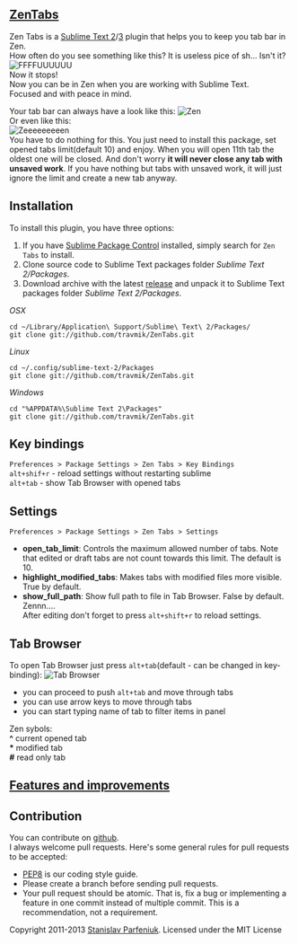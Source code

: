 ## [ZenTabs](https://github.com/travmik/ZenTabs)
Zen Tabs is a [Sublime Text 2](http://www.sublimetext.com/2)/[3](http://www.sublimetext.com/3) plugin that helps you to keep you tab bar in Zen.  
How often do you see something like this? It is useless pice of sh... Isn't it?
![FFFFUUUUUU](https://dl.dropboxusercontent.com/u/22258694/ZenTabs/ZenTabs-FFUUU.jpg)  
Now it stops!  
Now you can be in Zen when you are working with Sublime Text.  
Focused and with peace in mind.

Your tab bar can always have a look like this:
![Zen](https://dl.dropboxusercontent.com/u/22258694/ZenTabs/ZenTabs-10.jpg)  
Or even like this:  
![Zeeeeeeeeen](https://dl.dropboxusercontent.com/u/22258694/ZenTabs/ZenTabs-Zen.jpg)  
You have to do nothing for this. You just need to install this package, set opened tabs limit(default 10) and enjoy. 
When you will open 11th tab the oldest one will be closed. And don't worry __it will never close any tab with unsaved work__. If you have nothing but tabs with unsaved work, it will just ignore the limit and create a new tab anyway.

## Installation
To install this plugin, you have three options:  
1. If you have [Sublime Package Control](http://wbond.net/sublime_packages/package_control) installed, simply search for `Zen Tabs` to install.  
2. Clone source code to Sublime Text packages folder *Sublime Text 2/Packages*.  
3. Download archive with the latest [release](https://github.com/travmik/ZenTabs/releases) and unpack it to Sublime Text packages folder *Sublime Text 2/Packages*.  

*OSX*

    cd ~/Library/Application\ Support/Sublime\ Text\ 2/Packages/
    git clone git://github.com/travmik/ZenTabs.git
  
*Linux*

    cd ~/.config/sublime-text-2/Packages
    git clone git://github.com/travmik/ZenTabs.git

*Windows*

    cd "%APPDATA%\Sublime Text 2\Packages"
    git clone git://github.com/travmik/ZenTabs.git

## Key bindings
`Preferences > Package Settings > Zen Tabs > Key Bindings`  
`alt+shif+r` - reload settings without restarting sublime  
`alt+tab` - show Tab Browser with opened tabs  

## Settings
`Preferences > Package Settings > Zen Tabs > Settings`  
* __open_tab_limit__: Controls the maximum allowed number of tabs. 
Note that edited or draft tabs are not count towards this limit. The default is 10.  
* __highlight_modified_tabs__: Makes tabs with modified files more visible. True by default.   
* __show_full_path__: Show full path to file in Tab Browser. False by default. Zennn....  
After editing don't forget to press `alt+shift+r` to reload settings.

## Tab Browser
To open Tab Browser just press `alt+tab`(default - can be changed in key-binding):
![Tab Browser](https://dl.dropboxusercontent.com/u/22258694/ZenTabs/ZenTabs-QuickPanel.jpg)

* you can proceed to push `alt+tab` and move through tabs
* you can use arrow keys to move through tabs
* you can start typing name of tab to filter items in panel

Zen sybols:  
__^__ current opened tab  
__\*__ modified tab  
__\#__ read only tab

## [Features and improvements](TODO.todo)

## Contribution
You can contribute on [github](https://github.com/travmik/ZenTabs).    
I always welcome pull requests. Here's some general rules for pull requests to be accepted:  
- [PEP8](http://www.python.org/dev/peps/pep-0008/) is our coding style guide.   
- Please create a branch before sending pull requests.   
- Your pull request should be atomic. That is, fix a bug or implementing a feature in one commit instead of multiple commit.    This is a recommendation, not a requirement.   

Copyright 2011-2013 [Stanislav Parfeniuk](http://www.linkedin.com/in/stanislavparfeniuk). Licensed under the MIT License
